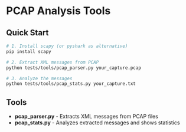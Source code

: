 # PCAP Analysis Tools

## Quick Start

```bash
# 1. Install scapy (or pyshark as alternative)
pip install scapy

# 2. Extract XML messages from PCAP
python tests/tools/pcap_parser.py your_capture.pcap

# 3. Analyze the messages
python tests/tools/pcap_stats.py your_capture.txt
```

## Tools

- **pcap_parser.py** - Extracts XML messages from PCAP files
- **pcap_stats.py** - Analyzes extracted messages and shows statistics
